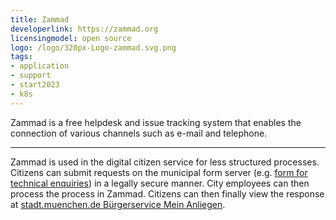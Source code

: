 ```yaml
---
title: Zammad
developerlink: https://zammad.org
licensingmodel: open source
logo: /logo/320px-Logo-zammad.svg.png
tags:
- application
- support
- start2023
- k8s
---
```


Zammad is a free helpdesk and issue tracking system that enables the connection of various channels such as e-mail and telephone.

---

Zammad is used in the digital citizen service for less structured processes.
Citizens can submit requests on the municipal form server (e.g. [form for technical enquiries](https://service.muenchen.de/intelliform/forms/01/01/01/supportformular/index)) in a legally secure manner.
City employees can then process the process in Zammad.
Citizens can then finally view the response at [stadt.muenchen.de Bürgerservice Mein Anliegen](https://stadt.muenchen.de/buergerservice/anliegen/detailAnliegen.html).
